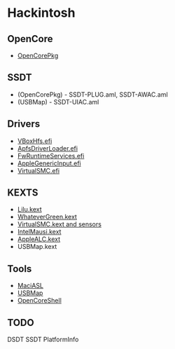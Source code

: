 # Hackintosh

## OpenCore
 
- [OpenCorePkg](https://github.com/acidanthera/OpenCorePkg)

## SSDT

- (OpenCorePkg) - SSDT-PLUG.aml, SSDT-AWAC.aml
- (USBMap) - SSDT-UIAC.aml

## Drivers

- [VBoxHfs.efi](https://github.com/acidanthera/AppleSupportPkg/releases)
- [ApfsDriverLoader.efi](https://github.com/acidanthera/AppleSupportPkg/releases)
- [FwRuntimeServices.efi](https://github.com/acidanthera/AppleSupportPkg/releases)
- [AppleGenericInput.efi](https://github.com/acidanthera/AppleSupportPkg/releases)
- [VirtualSMC.efi](https://github.com/acidanthera/VirtualSMC)

## KEXTS

- [Lilu.kext](https://github.com/acidanthera/Lilu)
- [WhateverGreen.kext](https://github.com/acidanthera/WhateverGreen)
- [VirtualSMC.kext and sensors](https://github.com/acidanthera/VirtualSMC)
- [IntelMausi.kext](https://github.com/acidanthera/IntelMausi)
- [AppleALC.kext](https://github.com/acidanthera/AppleALC)
- USBMap.kext

## Tools

- [MaciASL](https://github.com/acidanthera/MaciASL)
- [USBMap](https://github.com/corpnewt/USBMap)
- [OpenCoreShell](https://github.com/acidanthera/OpenCoreShell/releases)

## TODO

DSDT
SSDT
PlatformInfo

